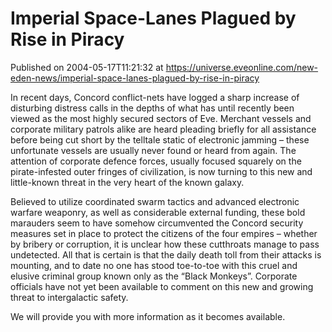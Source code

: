 # Imperial Space-Lanes Plagued by Rise in Piracy
Published on 2004-05-17T11:21:32 at https://universe.eveonline.com/new-eden-news/imperial-space-lanes-plagued-by-rise-in-piracy

In recent days, Concord conflict-nets have logged a sharp increase of disturbing distress calls in the depths of what has until recently been viewed as the most highly secured sectors of Eve. Merchant vessels and corporate military patrols alike are heard pleading briefly for all assistance before being cut short by the telltale static of electronic jamming – these unfortunate vessels are usually never found or heard from again. The attention of corporate defence forces, usually focused squarely on the pirate-infested outer fringes of civilization, is now turning to this new and little-known threat in the very heart of the known galaxy.   
  
Believed to utilize coordinated swarm tactics and advanced electronic warfare weaponry, as well as considerable external funding, these bold marauders seem to have somehow circumvented the Concord security measures set in place to protect the citizens of the four empires – whether by bribery or corruption, it is unclear how these cutthroats manage to pass undetected. All that is certain is that the daily death toll from their attacks is mounting, and to date no one has stood toe-to-toe with this cruel and elusive criminal group known only as the “Black Monkeys”. Corporate officials have not yet been available to comment on this new and growing threat to intergalactic safety.   
  
We will provide you with more information as it becomes available.
